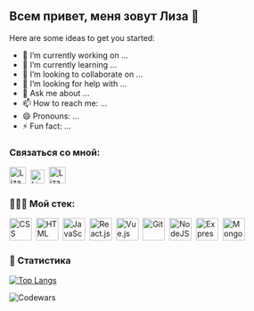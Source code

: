 ## Всем привет, меня зовут Лиза 👋

Here are some ideas to get you started:

- 🔭 I’m currently working on ...
- 🌱 I’m currently learning ...
- 👯 I’m looking to collaborate on ...
- 🤔 I’m looking for help with ...
- 💬 Ask me about ...
- 📫 How to reach me: ...
- 😄 Pronouns: ...
- ⚡ Fun fact: ...

### Связаться со мной:
<div>
  <a href="https://t.me/lizazavr"><img src="https://upload.wikimedia.org/wikipedia/commons/thumb/8/82/Telegram_logo.svg/1024px-Telegram_logo.svg.png?20220101141644" alt="Liza Babicheva | Telegram" height="30"></a>&nbsp;
  <a href="mailto:lizavetababicheva@gmaol.com"><img src="https://upload.wikimedia.org/wikipedia/commons/thumb/7/7e/Gmail_icon_%282020%29.svg/1024px-Gmail_icon_%282020%29.svg.png?20221017173631" alt="Liza Babicheva | Gmail" height="25"></a>&nbsp;
  <a href="https://www.instagram.com/lizazavr/"><img src="https://upload.wikimedia.org/wikipedia/commons/thumb/9/96/Instagram.svg/1024px-Instagram.svg.png?20170725025253" alt="Liza Babicheva | Instagram" height="30"></a>&nbsp;
</div>

### 👩🏼‍🔧 Мой стек:
<div>
  <img src="https://cdn.jsdelivr.net/gh/devicons/devicon/icons/css3/css3-original-wordmark.svg" title="CSS3" alt="CSS" width="40" height="40"/>&nbsp;
  <img src="https://cdn.jsdelivr.net/gh/devicons/devicon/icons/html5/html5-original-wordmark.svg" title="HTML5" alt="HTML" width="40" height="40"/>&nbsp;
  <img src="https://cdn.jsdelivr.net/gh/devicons/devicon/icons/javascript/javascript-original.svg" title="JavaScript" alt="JavaScript" width="40" height="40"/>&nbsp;
  <img src="https://cdn.jsdelivr.net/gh/devicons/devicon/icons/react/react-original-wordmark.svg" title="React.js" alt="React.js" width="40" height="40"/>&nbsp;
  <img src="https://cdn.jsdelivr.net/gh/devicons/devicon/icons/vuejs/vuejs-original-wordmark.svg" title="Vue.js" alt="Vue.js" width="40" height="40"/>&nbsp;
  <img src="https://cdn.jsdelivr.net/gh/devicons/devicon/icons/git/git-original-wordmark.svg" title="Git" **alt="Git" width="40" height="40"/>&nbsp;
  <img src="https://cdn.jsdelivr.net/gh/devicons/devicon/icons/nodejs/nodejs-original.svg" title="NodeJS" alt="NodeJS" width="40" height="40"/>&nbsp;
  <img src="https://cdn.jsdelivr.net/gh/devicons/devicon/icons/express/express-original.svg" title="Express" alt="Express" width="40" height="40"/>&nbsp;
  <img src="https://cdn.jsdelivr.net/gh/devicons/devicon/icons/mongodb/mongodb-original-wordmark.svg" title="MongoDB" alt="MongoDB" width="40" height="40"/>
</div>

### 🧮 Статистика
[![Top Langs](https://github-readme-stats.vercel.app/api/top-langs/?username=LizaBabicheva&layout=compact)](https://github.com/deepajarout)

![Codewars](https://github.r2v.ch/codewars?user=Lizazavr&stroke=%23BB432C)

